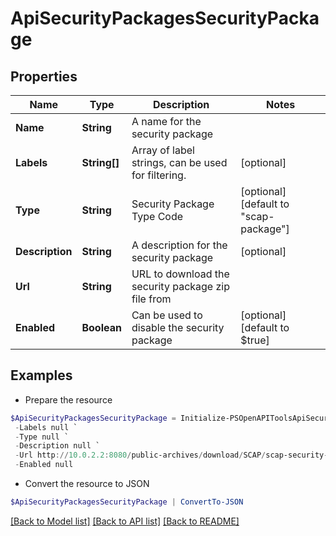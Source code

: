 # ApiSecurityPackagesSecurityPackage
## Properties

Name | Type | Description | Notes
------------ | ------------- | ------------- | -------------
**Name** | **String** | A name for the security package | 
**Labels** | **String[]** | Array of label strings, can be used for filtering. | [optional] 
**Type** | **String** | Security Package Type Code | [optional] [default to "scap-package"]
**Description** | **String** | A description for the security package | [optional] 
**Url** | **String** | URL to download the security package zip file from | 
**Enabled** | **Boolean** | Can be used to disable the security package | [optional] [default to $true]

## Examples

- Prepare the resource
```powershell
$ApiSecurityPackagesSecurityPackage = Initialize-PSOpenAPIToolsApiSecurityPackagesSecurityPackage  -Name Sample Security Package `
 -Labels null `
 -Type null `
 -Description null `
 -Url http://10.0.2.2:8080/public-archives/download/SCAP/scap-security-guide-0.1.51.zip `
 -Enabled null
```

- Convert the resource to JSON
```powershell
$ApiSecurityPackagesSecurityPackage | ConvertTo-JSON
```

[[Back to Model list]](../README.md#documentation-for-models) [[Back to API list]](../README.md#documentation-for-api-endpoints) [[Back to README]](../README.md)

